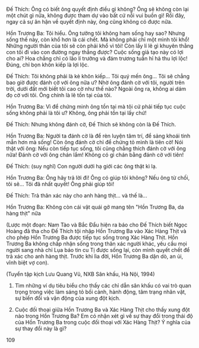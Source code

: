 Đế Thích: Ông có biết ông quyết định điều gì không? Ông sẽ không còn lại một chút gì nữa, không được tham dự vào bất cứ nỗi vui buồn gì! Rồi đây, ngay cả sự ân hận về quyết định này, ông cũng không có được nữa.

Hồn Trương Ba: Tôi hiểu. Ông tưởng tôi không ham sống hay sao? Nhưng sống thế này, còn khổ hơn là cái chết. Mà không phải chỉ một mình tôi khổ! Những người thân của tôi sẽ còn phải khổ vì tôi! Còn lấy lí lẽ gì khuyên thằng con tôi đi vào con đường ngay thẳng được? Cuộc sống giả tạo này có lợi cho ai? Hoa chẳng chỉ có lão lí trưởng và đám trương tuần hỉ hả thu lợi lộc! Đúng, chỉ bọn khôn kiếp là lợi lộc.

Đế Thích: Tôi không phải là kẻ khôn kiếp... Tôi quý mến ông... Tôi sẽ chẳng bao giờ được đánh cờ với ông nữa ư? Nhờ ông đánh cờ với tôi, người trên trời, dưới đất mới biết tôi cao cờ như thế nào? Ngoài ông ra, không ai dám đọ cờ với tôi. Ông chính là lẽ tồn tại của tôi.

Hồn Trương Ba: Vì để chứng minh ông tồn tại mà tôi cứ phải tiếp tục cuộc sống không phải là tôi ư? Không, ông phải tồn tại lấy chứ!

Đế Thích: Nhưng không đánh cờ, Đế Thích sẽ không còn là Đế Thích.

Hồn Trương Ba: Người ta đánh cờ là để rèn luyện tâm trí, để sảng khoái tinh mẫn hơn mà sống! Còn ông đánh cờ chỉ để chứng tỏ mình là tiên cờ! Nói thật với ông: Nếu còn tiếp tục sống, tôi cũng chẳng thích đánh cờ với ông nữa! Đánh cờ với ông chán lắm! Không có gì chán bằng đánh cờ với tiên!

Đế Thích: (suy nghĩ) Con người dưới hạ giới các ông thật kì lạ.

Hồn Trương Ba: Ông hãy trả lời đi! Ông có giúp tôi không? Nếu ông từ chối, tôi sẽ... Tôi đã nhất quyết! Ông phải giúp tôi!

Đế Thích: Trả thân xác này cho anh hàng thịt... và thế là...

Hồn Trương Ba: Không còn cái vật quái gở mang tên "Hồn Trương Ba, da hàng thịt" nữa

(Lược một đoạn: Nam Tào và Bắc Đẩu hiện ra báo cho Đế Thích biết Ngọc Hoàng đã tha cho Đế Thích tội nhập Hồn Trương Ba vào Xác Hàng Thịt và cho phép Hồn Trương Ba được tiếp tục sống trong Xác Hàng Thịt. Hồn Trương Ba không chấp nhận sống trong thân xác người khác, yêu cầu mọi người sang nhà chỉ Lụa báo tin cu Tị được sống lại, còn mình quyết chết để trả xác cho anh hàng thịt. Trước khi lìa đời, Hồn Trương Ba dặn dò, an ủi, vĩnh biệt vợ con).

(Tuyển tập kịch Lưu Quang Vũ, NXB Sân khấu, Hà Nội, 1994)

1. Tìm những ví dụ tiêu biểu cho thấy các chỉ dẫn sân khấu có vai trò quan trọng trong việc làm sáng tỏ bối cảnh, hành động, tâm trạng nhân vật, sự biến đổi và vận động của xung đột kịch.

2. Cuộc đối thoại giữa Hồn Trương Ba và Xác Hàng Thịt cho thấy xung đột nào trong Hồn Trương Ba? Em có nhận xét gì về sự thay đổi trong thái độ của Hồn Trương Ba trong cuộc đối thoại với Xác Hàng Thịt? Ý nghĩa của sự thay đổi này là gì?

109